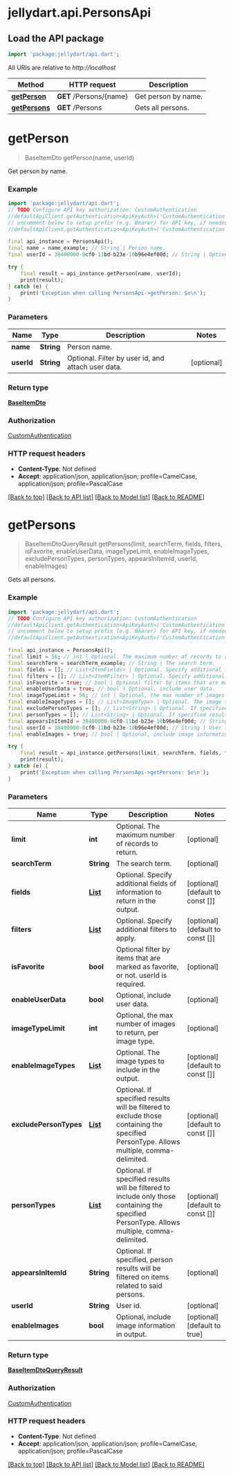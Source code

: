 # jellydart.api.PersonsApi

## Load the API package
```dart
import 'package:jellydart/api.dart';
```

All URIs are relative to *http://localhost*

Method | HTTP request | Description
------------- | ------------- | -------------
[**getPerson**](PersonsApi.md#getperson) | **GET** /Persons/{name} | Get person by name.
[**getPersons**](PersonsApi.md#getpersons) | **GET** /Persons | Gets all persons.


# **getPerson**
> BaseItemDto getPerson(name, userId)

Get person by name.

### Example
```dart
import 'package:jellydart/api.dart';
// TODO Configure API key authorization: CustomAuthentication
//defaultApiClient.getAuthentication<ApiKeyAuth>('CustomAuthentication').apiKey = 'YOUR_API_KEY';
// uncomment below to setup prefix (e.g. Bearer) for API key, if needed
//defaultApiClient.getAuthentication<ApiKeyAuth>('CustomAuthentication').apiKeyPrefix = 'Bearer';

final api_instance = PersonsApi();
final name = name_example; // String | Person name.
final userId = 38400000-8cf0-11bd-b23e-10b96e4ef00d; // String | Optional. Filter by user id, and attach user data.

try {
    final result = api_instance.getPerson(name, userId);
    print(result);
} catch (e) {
    print('Exception when calling PersonsApi->getPerson: $e\n');
}
```

### Parameters

Name | Type | Description  | Notes
------------- | ------------- | ------------- | -------------
 **name** | **String**| Person name. | 
 **userId** | **String**| Optional. Filter by user id, and attach user data. | [optional] 

### Return type

[**BaseItemDto**](BaseItemDto.md)

### Authorization

[CustomAuthentication](../README.md#CustomAuthentication)

### HTTP request headers

 - **Content-Type**: Not defined
 - **Accept**: application/json, application/json; profile=CamelCase, application/json; profile=PascalCase

[[Back to top]](#) [[Back to API list]](../README.md#documentation-for-api-endpoints) [[Back to Model list]](../README.md#documentation-for-models) [[Back to README]](../README.md)

# **getPersons**
> BaseItemDtoQueryResult getPersons(limit, searchTerm, fields, filters, isFavorite, enableUserData, imageTypeLimit, enableImageTypes, excludePersonTypes, personTypes, appearsInItemId, userId, enableImages)

Gets all persons.

### Example
```dart
import 'package:jellydart/api.dart';
// TODO Configure API key authorization: CustomAuthentication
//defaultApiClient.getAuthentication<ApiKeyAuth>('CustomAuthentication').apiKey = 'YOUR_API_KEY';
// uncomment below to setup prefix (e.g. Bearer) for API key, if needed
//defaultApiClient.getAuthentication<ApiKeyAuth>('CustomAuthentication').apiKeyPrefix = 'Bearer';

final api_instance = PersonsApi();
final limit = 56; // int | Optional. The maximum number of records to return.
final searchTerm = searchTerm_example; // String | The search term.
final fields = []; // List<ItemFields> | Optional. Specify additional fields of information to return in the output.
final filters = []; // List<ItemFilter> | Optional. Specify additional filters to apply.
final isFavorite = true; // bool | Optional filter by items that are marked as favorite, or not. userId is required.
final enableUserData = true; // bool | Optional, include user data.
final imageTypeLimit = 56; // int | Optional, the max number of images to return, per image type.
final enableImageTypes = []; // List<ImageType> | Optional. The image types to include in the output.
final excludePersonTypes = []; // List<String> | Optional. If specified results will be filtered to exclude those containing the specified PersonType. Allows multiple, comma-delimited.
final personTypes = []; // List<String> | Optional. If specified results will be filtered to include only those containing the specified PersonType. Allows multiple, comma-delimited.
final appearsInItemId = 38400000-8cf0-11bd-b23e-10b96e4ef00d; // String | Optional. If specified, person results will be filtered on items related to said persons.
final userId = 38400000-8cf0-11bd-b23e-10b96e4ef00d; // String | User id.
final enableImages = true; // bool | Optional, include image information in output.

try {
    final result = api_instance.getPersons(limit, searchTerm, fields, filters, isFavorite, enableUserData, imageTypeLimit, enableImageTypes, excludePersonTypes, personTypes, appearsInItemId, userId, enableImages);
    print(result);
} catch (e) {
    print('Exception when calling PersonsApi->getPersons: $e\n');
}
```

### Parameters

Name | Type | Description  | Notes
------------- | ------------- | ------------- | -------------
 **limit** | **int**| Optional. The maximum number of records to return. | [optional] 
 **searchTerm** | **String**| The search term. | [optional] 
 **fields** | [**List<ItemFields>**](ItemFields.md)| Optional. Specify additional fields of information to return in the output. | [optional] [default to const []]
 **filters** | [**List<ItemFilter>**](ItemFilter.md)| Optional. Specify additional filters to apply. | [optional] [default to const []]
 **isFavorite** | **bool**| Optional filter by items that are marked as favorite, or not. userId is required. | [optional] 
 **enableUserData** | **bool**| Optional, include user data. | [optional] 
 **imageTypeLimit** | **int**| Optional, the max number of images to return, per image type. | [optional] 
 **enableImageTypes** | [**List<ImageType>**](ImageType.md)| Optional. The image types to include in the output. | [optional] [default to const []]
 **excludePersonTypes** | [**List<String>**](String.md)| Optional. If specified results will be filtered to exclude those containing the specified PersonType. Allows multiple, comma-delimited. | [optional] [default to const []]
 **personTypes** | [**List<String>**](String.md)| Optional. If specified results will be filtered to include only those containing the specified PersonType. Allows multiple, comma-delimited. | [optional] [default to const []]
 **appearsInItemId** | **String**| Optional. If specified, person results will be filtered on items related to said persons. | [optional] 
 **userId** | **String**| User id. | [optional] 
 **enableImages** | **bool**| Optional, include image information in output. | [optional] [default to true]

### Return type

[**BaseItemDtoQueryResult**](BaseItemDtoQueryResult.md)

### Authorization

[CustomAuthentication](../README.md#CustomAuthentication)

### HTTP request headers

 - **Content-Type**: Not defined
 - **Accept**: application/json, application/json; profile=CamelCase, application/json; profile=PascalCase

[[Back to top]](#) [[Back to API list]](../README.md#documentation-for-api-endpoints) [[Back to Model list]](../README.md#documentation-for-models) [[Back to README]](../README.md)

